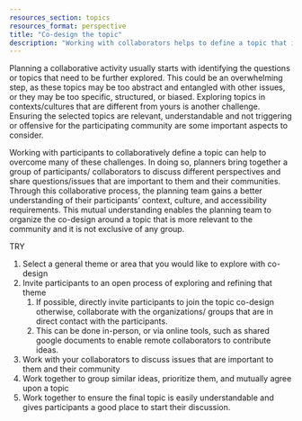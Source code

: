 ```yaml
---
resources_section: topics
resources_format: perspective
title: "Co-design the topic"
description: "Working with collaborators helps to define a topic that is relevant to their needs and context."
---
```


Planning a collaborative activity usually starts with identifying the questions or topics that need to be further explored. This could be an overwhelming step, as these topics may be too abstract and entangled with other issues, or they may be too specific, structured, or biased. Exploring topics in contexts/cultures that are different from yours is another challenge. Ensuring the selected topics are relevant, understandable and not triggering or offensive for the participating community are some important aspects to consider.

Working with participants to collaboratively define a topic can help to overcome many of these challenges. In doing so, planners bring together a group of participants/ collaborators to discuss different perspectives and share questions/issues that are important to them and their communities. Through this collaborative process, the planning team gains a better understanding of their participants’ context, culture, and accessibility requirements. This mutual understanding enables the planning team to organize the co-design around a topic that is more relevant to the community and it is not exclusive of any group.

TRY

1. Select a general theme or area that you would like to explore with co-design
1. Invite participants to an open process of exploring and refining that theme
    1. If possible, directly invite participants to join the topic co-design otherwise, collaborate with the organizations/ groups that are in direct contact with the participants.
    1. This can be done in-person, or via online tools, such as shared google documents to enable remote collaborators to contribute ideas.
1. Work with your collaborators to discuss issues that are important to them and their community
1. Work together to group similar ideas, prioritize them, and mutually agree upon a topic
1. Work together to ensure the final topic is easily understandable and gives participants a good place to start their discussion.
